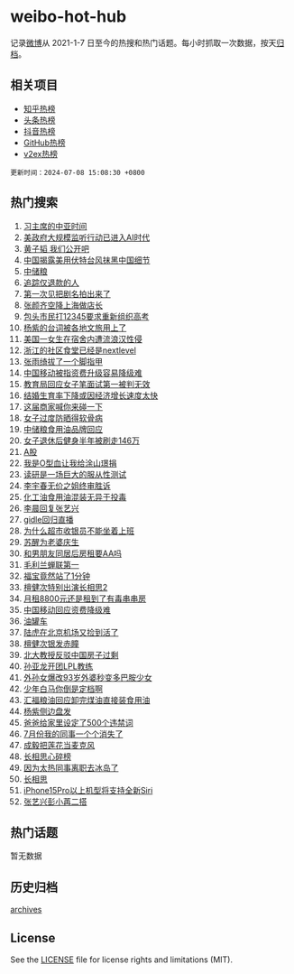 # weibo-hot-hub

记录[微博](https://www.weibo.com)从 2021-1-7 日至今的热搜和热门话题。每小时抓取一次数据，按天[归档](archives)。

## 相关项目

- [知乎热榜](https://github.com/lonnyzhang423/zhihu-hot-hub)
- [头条热榜](https://github.com/lonnyzhang423/toutiao-hot-hub)
- [抖音热榜](https://github.com/lonnyzhang423/douyin-hot-hub)
- [GitHub热榜](https://github.com/lonnyzhang423/github-hot-hub)
- [v2ex热榜](https://github.com/lonnyzhang423/v2ex-hot-hub)


`更新时间：2024-07-08 15:08:30 +0800`

## 热门搜索

1. [习主席的中亚时间](https://m.weibo.cn/search?containerid=100103type%3D1%26t%3D10%26q%3D%23%E4%B9%A0%E4%B8%BB%E5%B8%AD%E7%9A%84%E4%B8%AD%E4%BA%9A%E6%97%B6%E9%97%B4%23&stream_entry_id=51&isnewpage=1&extparam=seat%3D1%26pos%3D0%26filter_type%3Drealtimehot%26stream_entry_id%3D51%26dgr%3D0%26q%3D%2523%25E4%25B9%25A0%25E4%25B8%25BB%25E5%25B8%25AD%25E7%259A%2584%25E4%25B8%25AD%25E4%25BA%259A%25E6%2597%25B6%25E9%2597%25B4%2523%26c_type%3D51%26cate%3D10103%26display_time%3D1720422509%26pre_seqid%3D172042250953201939177)
1. [美政府大规模监听行动已进入AI时代](https://m.weibo.cn/search?containerid=100103type%3D1%26t%3D10%26q%3D%23%E7%BE%8E%E6%94%BF%E5%BA%9C%E5%A4%A7%E8%A7%84%E6%A8%A1%E7%9B%91%E5%90%AC%E8%A1%8C%E5%8A%A8%E5%B7%B2%E8%BF%9B%E5%85%A5AI%E6%97%B6%E4%BB%A3%23&stream_entry_id=31&isnewpage=1&extparam=seat%3D1%26flag%3D0%26filter_type%3Drealtimehot%26c_type%3D31%26lcate%3D5001%26cate%3D5001%26realpos%3D1%26stream_entry_id%3D31%26pos%3D0%26band_rank%3D1%26q%3D%2523%25E7%25BE%258E%25E6%2594%25BF%25E5%25BA%259C%25E5%25A4%25A7%25E8%25A7%2584%25E6%25A8%25A1%25E7%259B%2591%25E5%2590%25AC%25E8%25A1%258C%25E5%258A%25A8%25E5%25B7%25B2%25E8%25BF%259B%25E5%2585%25A5AI%25E6%2597%25B6%25E4%25BB%25A3%2523%26dgr%3D0%26display_time%3D1720422509%26pre_seqid%3D172042250953201939177)
1. [黄子韬 我们公开吧](https://m.weibo.cn/search?containerid=100103type%3D1%26t%3D10%26q%3D%E9%BB%84%E5%AD%90%E9%9F%AC+%E6%88%91%E4%BB%AC%E5%85%AC%E5%BC%80%E5%90%A7&stream_entry_id=31&isnewpage=1&extparam=seat%3D1%26flag%3D1%26filter_type%3Drealtimehot%26c_type%3D31%26lcate%3D5001%26cate%3D5001%26realpos%3D2%26stream_entry_id%3D31%26pos%3D1%26band_rank%3D2%26q%3D%25E9%25BB%2584%25E5%25AD%2590%25E9%259F%25AC%2520%25E6%2588%2591%25E4%25BB%25AC%25E5%2585%25AC%25E5%25BC%2580%25E5%2590%25A7%26dgr%3D0%26display_time%3D1720422509%26pre_seqid%3D172042250953201939177)
1. [中国揭露美用伏特台风抹黑中国细节](https://m.weibo.cn/search?containerid=100103type%3D1%26t%3D10%26q%3D%23%E4%B8%AD%E5%9B%BD%E6%8F%AD%E9%9C%B2%E7%BE%8E%E7%94%A8%E4%BC%8F%E7%89%B9%E5%8F%B0%E9%A3%8E%E6%8A%B9%E9%BB%91%E4%B8%AD%E5%9B%BD%E7%BB%86%E8%8A%82%23&stream_entry_id=31&isnewpage=1&extparam=seat%3D1%26flag%3D0%26filter_type%3Drealtimehot%26c_type%3D31%26lcate%3D5001%26cate%3D5001%26realpos%3D3%26stream_entry_id%3D31%26pos%3D2%26band_rank%3D3%26q%3D%2523%25E4%25B8%25AD%25E5%259B%25BD%25E6%258F%25AD%25E9%259C%25B2%25E7%25BE%258E%25E7%2594%25A8%25E4%25BC%258F%25E7%2589%25B9%25E5%258F%25B0%25E9%25A3%258E%25E6%258A%25B9%25E9%25BB%2591%25E4%25B8%25AD%25E5%259B%25BD%25E7%25BB%2586%25E8%258A%2582%2523%26dgr%3D0%26display_time%3D1720422509%26pre_seqid%3D172042250953201939177)
1. [中储粮](https://m.weibo.cn/search?containerid=100103type%3D1%26t%3D10%26q%3D%E4%B8%AD%E5%82%A8%E7%B2%AE&stream_entry_id=31&isnewpage=1&extparam=seat%3D1%26flag%3D16%26filter_type%3Drealtimehot%26c_type%3D31%26lcate%3D5001%26cate%3D5001%26realpos%3D4%26stream_entry_id%3D31%26pos%3D3%26band_rank%3D4%26q%3D%25E4%25B8%25AD%25E5%2582%25A8%25E7%25B2%25AE%26dgr%3D0%26display_time%3D1720422509%26pre_seqid%3D172042250953201939177)
1. [追踪仅退款的人](https://m.weibo.cn/search?containerid=100103type%3D1%26t%3D10%26q%3D%23%E8%BF%BD%E8%B8%AA%E4%BB%85%E9%80%80%E6%AC%BE%E7%9A%84%E4%BA%BA%23&stream_entry_id=31&isnewpage=1&extparam=seat%3D1%26flag%3D2%26filter_type%3Drealtimehot%26c_type%3D31%26lcate%3D5001%26cate%3D5001%26realpos%3D5%26stream_entry_id%3D31%26pos%3D4%26band_rank%3D5%26q%3D%2523%25E8%25BF%25BD%25E8%25B8%25AA%25E4%25BB%2585%25E9%2580%2580%25E6%25AC%25BE%25E7%259A%2584%25E4%25BA%25BA%2523%26dgr%3D0%26display_time%3D1720422509%26pre_seqid%3D172042250953201939177)
1. [第一次见把剧名拍出来了](https://m.weibo.cn/search?containerid=100103type%3D1%26t%3D10%26q%3D%23%E7%AC%AC%E4%B8%80%E6%AC%A1%E8%A7%81%E6%8A%8A%E5%89%A7%E5%90%8D%E6%8B%8D%E5%87%BA%E6%9D%A5%E4%BA%86%23&stream_entry_id=31&isnewpage=1&extparam=seat%3D1%26flag%3D1%26filter_type%3Drealtimehot%26c_type%3D31%26lcate%3D5001%26cate%3D5001%26realpos%3D6%26stream_entry_id%3D31%26pos%3D5%26band_rank%3D6%26q%3D%2523%25E7%25AC%25AC%25E4%25B8%2580%25E6%25AC%25A1%25E8%25A7%2581%25E6%258A%258A%25E5%2589%25A7%25E5%2590%258D%25E6%258B%258D%25E5%2587%25BA%25E6%259D%25A5%25E4%25BA%2586%2523%26dgr%3D0%26display_time%3D1720422509%26pre_seqid%3D172042250953201939177)
1. [张颜齐空降上海做店长](https://m.weibo.cn/search?containerid=100103type%3D1%26t%3D10%26q%3D%23%E5%BC%A0%E9%A2%9C%E9%BD%90%E7%A9%BA%E9%99%8D%E4%B8%8A%E6%B5%B7%E5%81%9A%E5%BA%97%E9%95%BF%23&stream_entry_id=31&isnewpage=1&extparam=seat%3D1%26filter_type%3Drealtimehot%26c_type%3D31%26lcate%3D5001%26cate%3D5001%26q%3D%2523%25E5%25BC%25A0%25E9%25A2%259C%25E9%25BD%2590%25E7%25A9%25BA%25E9%2599%258D%25E4%25B8%258A%25E6%25B5%25B7%25E5%2581%259A%25E5%25BA%2597%25E9%2595%25BF%2523%26pos%3D6%26adid%3D245245%26stream_entry_id%3D31%26dgr%3D0%26band_rank%3D7%26is_ad_pos%3D1%26topic_ad%3D1%26display_time%3D1720422509%26pre_seqid%3D172042250953201939177)
1. [包头市民打12345要求重新组织高考](https://m.weibo.cn/search?containerid=100103type%3D1%26t%3D10%26q%3D%23%E5%8C%85%E5%A4%B4%E5%B8%82%E6%B0%91%E6%89%9312345%E8%A6%81%E6%B1%82%E9%87%8D%E6%96%B0%E7%BB%84%E7%BB%87%E9%AB%98%E8%80%83%23&stream_entry_id=31&isnewpage=1&extparam=seat%3D1%26flag%3D1%26filter_type%3Drealtimehot%26c_type%3D31%26lcate%3D5001%26cate%3D5001%26realpos%3D7%26stream_entry_id%3D31%26pos%3D7%26band_rank%3D7%26q%3D%2523%25E5%258C%2585%25E5%25A4%25B4%25E5%25B8%2582%25E6%25B0%2591%25E6%2589%259312345%25E8%25A6%2581%25E6%25B1%2582%25E9%2587%258D%25E6%2596%25B0%25E7%25BB%2584%25E7%25BB%2587%25E9%25AB%2598%25E8%2580%2583%2523%26dgr%3D0%26display_time%3D1720422509%26pre_seqid%3D172042250953201939177)
1. [杨紫的台词被各地文旅用上了](https://m.weibo.cn/search?containerid=100103type%3D1%26t%3D10%26q%3D%23%E6%9D%A8%E7%B4%AB%E7%9A%84%E5%8F%B0%E8%AF%8D%E8%A2%AB%E5%90%84%E5%9C%B0%E6%96%87%E6%97%85%E7%94%A8%E4%B8%8A%E4%BA%86%23&stream_entry_id=31&isnewpage=1&extparam=seat%3D1%26flag%3D1%26filter_type%3Drealtimehot%26c_type%3D31%26lcate%3D5001%26cate%3D5001%26realpos%3D8%26stream_entry_id%3D31%26pos%3D8%26band_rank%3D8%26q%3D%2523%25E6%259D%25A8%25E7%25B4%25AB%25E7%259A%2584%25E5%258F%25B0%25E8%25AF%258D%25E8%25A2%25AB%25E5%2590%2584%25E5%259C%25B0%25E6%2596%2587%25E6%2597%2585%25E7%2594%25A8%25E4%25B8%258A%25E4%25BA%2586%2523%26dgr%3D0%26display_time%3D1720422509%26pre_seqid%3D172042250953201939177)
1. [美国一女生在宿舍内遭流浪汉性侵](https://m.weibo.cn/search?containerid=100103type%3D1%26t%3D10%26q%3D%23%E7%BE%8E%E5%9B%BD%E4%B8%80%E5%A5%B3%E7%94%9F%E5%9C%A8%E5%AE%BF%E8%88%8D%E5%86%85%E9%81%AD%E6%B5%81%E6%B5%AA%E6%B1%89%E6%80%A7%E4%BE%B5%23&stream_entry_id=31&isnewpage=1&extparam=seat%3D1%26flag%3D0%26filter_type%3Drealtimehot%26c_type%3D31%26lcate%3D5001%26cate%3D5001%26realpos%3D9%26stream_entry_id%3D31%26pos%3D9%26band_rank%3D9%26q%3D%2523%25E7%25BE%258E%25E5%259B%25BD%25E4%25B8%2580%25E5%25A5%25B3%25E7%2594%259F%25E5%259C%25A8%25E5%25AE%25BF%25E8%2588%258D%25E5%2586%2585%25E9%2581%25AD%25E6%25B5%2581%25E6%25B5%25AA%25E6%25B1%2589%25E6%2580%25A7%25E4%25BE%25B5%2523%26dgr%3D0%26display_time%3D1720422509%26pre_seqid%3D172042250953201939177)
1. [浙江的社区食堂已经是nextlevel](https://m.weibo.cn/search?containerid=100103type%3D1%26t%3D10%26q%3D%23%E6%B5%99%E6%B1%9F%E7%9A%84%E7%A4%BE%E5%8C%BA%E9%A3%9F%E5%A0%82%E5%B7%B2%E7%BB%8F%E6%98%AFnextlevel%23&stream_entry_id=31&isnewpage=1&extparam=seat%3D1%26flag%3D32768%26filter_type%3Drealtimehot%26c_type%3D31%26lcate%3D5001%26cate%3D5001%26realpos%3D10%26stream_entry_id%3D31%26pos%3D10%26band_rank%3D10%26q%3D%2523%25E6%25B5%2599%25E6%25B1%259F%25E7%259A%2584%25E7%25A4%25BE%25E5%258C%25BA%25E9%25A3%259F%25E5%25A0%2582%25E5%25B7%25B2%25E7%25BB%258F%25E6%2598%25AFnextlevel%2523%26dgr%3D0%26display_time%3D1720422509%26pre_seqid%3D172042250953201939177)
1. [张雨绮拔了一个脚指甲](https://m.weibo.cn/search?containerid=100103type%3D1%26t%3D10%26q%3D%23%E5%BC%A0%E9%9B%A8%E7%BB%AE%E6%8B%94%E4%BA%86%E4%B8%80%E4%B8%AA%E8%84%9A%E6%8C%87%E7%94%B2%23&stream_entry_id=31&isnewpage=1&extparam=seat%3D1%26flag%3D1%26filter_type%3Drealtimehot%26c_type%3D31%26lcate%3D5001%26cate%3D5001%26realpos%3D11%26stream_entry_id%3D31%26pos%3D11%26band_rank%3D11%26q%3D%2523%25E5%25BC%25A0%25E9%259B%25A8%25E7%25BB%25AE%25E6%258B%2594%25E4%25BA%2586%25E4%25B8%2580%25E4%25B8%25AA%25E8%2584%259A%25E6%258C%2587%25E7%2594%25B2%2523%26dgr%3D0%26display_time%3D1720422509%26pre_seqid%3D172042250953201939177)
1. [中国移动被指资费升级容易降级难](https://m.weibo.cn/search?containerid=100103type%3D1%26t%3D10%26q%3D%23%E4%B8%AD%E5%9B%BD%E7%A7%BB%E5%8A%A8%E8%A2%AB%E6%8C%87%E8%B5%84%E8%B4%B9%E5%8D%87%E7%BA%A7%E5%AE%B9%E6%98%93%E9%99%8D%E7%BA%A7%E9%9A%BE%23&stream_entry_id=31&isnewpage=1&extparam=seat%3D1%26flag%3D0%26filter_type%3Drealtimehot%26c_type%3D31%26lcate%3D5001%26cate%3D5001%26realpos%3D12%26stream_entry_id%3D31%26pos%3D12%26band_rank%3D12%26q%3D%2523%25E4%25B8%25AD%25E5%259B%25BD%25E7%25A7%25BB%25E5%258A%25A8%25E8%25A2%25AB%25E6%258C%2587%25E8%25B5%2584%25E8%25B4%25B9%25E5%258D%2587%25E7%25BA%25A7%25E5%25AE%25B9%25E6%2598%2593%25E9%2599%258D%25E7%25BA%25A7%25E9%259A%25BE%2523%26dgr%3D0%26display_time%3D1720422509%26pre_seqid%3D172042250953201939177)
1. [教育局回应女子笔面试第一被判无效](https://m.weibo.cn/search?containerid=100103type%3D1%26t%3D10%26q%3D%23%E6%95%99%E8%82%B2%E5%B1%80%E5%9B%9E%E5%BA%94%E5%A5%B3%E5%AD%90%E7%AC%94%E9%9D%A2%E8%AF%95%E7%AC%AC%E4%B8%80%E8%A2%AB%E5%88%A4%E6%97%A0%E6%95%88%23&stream_entry_id=31&isnewpage=1&extparam=seat%3D1%26flag%3D0%26filter_type%3Drealtimehot%26c_type%3D31%26lcate%3D5001%26cate%3D5001%26realpos%3D13%26stream_entry_id%3D31%26pos%3D13%26band_rank%3D13%26q%3D%2523%25E6%2595%2599%25E8%2582%25B2%25E5%25B1%2580%25E5%259B%259E%25E5%25BA%2594%25E5%25A5%25B3%25E5%25AD%2590%25E7%25AC%2594%25E9%259D%25A2%25E8%25AF%2595%25E7%25AC%25AC%25E4%25B8%2580%25E8%25A2%25AB%25E5%2588%25A4%25E6%2597%25A0%25E6%2595%2588%2523%26dgr%3D0%26display_time%3D1720422509%26pre_seqid%3D172042250953201939177)
1. [结婚生育率下降或因经济增长速度太快](https://m.weibo.cn/search?containerid=100103type%3D1%26t%3D10%26q%3D%23%E7%BB%93%E5%A9%9A%E7%94%9F%E8%82%B2%E7%8E%87%E4%B8%8B%E9%99%8D%E6%88%96%E5%9B%A0%E7%BB%8F%E6%B5%8E%E5%A2%9E%E9%95%BF%E9%80%9F%E5%BA%A6%E5%A4%AA%E5%BF%AB%23&stream_entry_id=31&isnewpage=1&extparam=seat%3D1%26flag%3D0%26filter_type%3Drealtimehot%26c_type%3D31%26lcate%3D5001%26cate%3D5001%26realpos%3D14%26stream_entry_id%3D31%26pos%3D14%26band_rank%3D14%26q%3D%2523%25E7%25BB%2593%25E5%25A9%259A%25E7%2594%259F%25E8%2582%25B2%25E7%258E%2587%25E4%25B8%258B%25E9%2599%258D%25E6%2588%2596%25E5%259B%25A0%25E7%25BB%258F%25E6%25B5%258E%25E5%25A2%259E%25E9%2595%25BF%25E9%2580%259F%25E5%25BA%25A6%25E5%25A4%25AA%25E5%25BF%25AB%2523%26dgr%3D0%26display_time%3D1720422509%26pre_seqid%3D172042250953201939177)
1. [这届商家喊你来碰一下](https://m.weibo.cn/search?containerid=100103type%3D1%26t%3D10%26q%3D%23%E8%BF%99%E5%B1%8A%E5%95%86%E5%AE%B6%E5%96%8A%E4%BD%A0%E6%9D%A5%E7%A2%B0%E4%B8%80%E4%B8%8B%23&stream_entry_id=31&isnewpage=1&extparam=seat%3D1%26flag%3D0%26filter_type%3Drealtimehot%26c_type%3D31%26lcate%3D5001%26cate%3D5001%26realpos%3D15%26adid%3D245365%26stream_entry_id%3D31%26pos%3D15%26band_rank%3D15%26q%3D%2523%25E8%25BF%2599%25E5%25B1%258A%25E5%2595%2586%25E5%25AE%25B6%25E5%2596%258A%25E4%25BD%25A0%25E6%259D%25A5%25E7%25A2%25B0%25E4%25B8%2580%25E4%25B8%258B%2523%26dgr%3D0%26display_time%3D1720422509%26pre_seqid%3D172042250953201939177)
1. [女子过度防晒得软骨病](https://m.weibo.cn/search?containerid=100103type%3D1%26t%3D10%26q%3D%23%E5%A5%B3%E5%AD%90%E8%BF%87%E5%BA%A6%E9%98%B2%E6%99%92%E5%BE%97%E8%BD%AF%E9%AA%A8%E7%97%85%23&stream_entry_id=31&isnewpage=1&extparam=seat%3D1%26flag%3D0%26filter_type%3Drealtimehot%26c_type%3D31%26lcate%3D5001%26cate%3D5001%26realpos%3D16%26stream_entry_id%3D31%26pos%3D16%26band_rank%3D16%26q%3D%2523%25E5%25A5%25B3%25E5%25AD%2590%25E8%25BF%2587%25E5%25BA%25A6%25E9%2598%25B2%25E6%2599%2592%25E5%25BE%2597%25E8%25BD%25AF%25E9%25AA%25A8%25E7%2597%2585%2523%26dgr%3D0%26display_time%3D1720422509%26pre_seqid%3D172042250953201939177)
1. [中储粮食用油品牌回应](https://m.weibo.cn/search?containerid=100103type%3D1%26t%3D10%26q%3D%23%E4%B8%AD%E5%82%A8%E7%B2%AE%E9%A3%9F%E7%94%A8%E6%B2%B9%E5%93%81%E7%89%8C%E5%9B%9E%E5%BA%94%23&stream_entry_id=31&isnewpage=1&extparam=seat%3D1%26flag%3D1%26filter_type%3Drealtimehot%26c_type%3D31%26lcate%3D5001%26cate%3D5001%26realpos%3D17%26stream_entry_id%3D31%26pos%3D17%26band_rank%3D17%26q%3D%2523%25E4%25B8%25AD%25E5%2582%25A8%25E7%25B2%25AE%25E9%25A3%259F%25E7%2594%25A8%25E6%25B2%25B9%25E5%2593%2581%25E7%2589%258C%25E5%259B%259E%25E5%25BA%2594%2523%26dgr%3D0%26display_time%3D1720422509%26pre_seqid%3D172042250953201939177)
1. [女子退休后健身半年被刷走146万](https://m.weibo.cn/search?containerid=100103type%3D1%26t%3D10%26q%3D%23%E5%A5%B3%E5%AD%90%E9%80%80%E4%BC%91%E5%90%8E%E5%81%A5%E8%BA%AB%E5%8D%8A%E5%B9%B4%E8%A2%AB%E5%88%B7%E8%B5%B0146%E4%B8%87%23&stream_entry_id=31&isnewpage=1&extparam=seat%3D1%26flag%3D0%26filter_type%3Drealtimehot%26c_type%3D31%26lcate%3D5001%26cate%3D5001%26realpos%3D18%26stream_entry_id%3D31%26pos%3D18%26band_rank%3D18%26q%3D%2523%25E5%25A5%25B3%25E5%25AD%2590%25E9%2580%2580%25E4%25BC%2591%25E5%2590%258E%25E5%2581%25A5%25E8%25BA%25AB%25E5%258D%258A%25E5%25B9%25B4%25E8%25A2%25AB%25E5%2588%25B7%25E8%25B5%25B0146%25E4%25B8%2587%2523%26dgr%3D0%26display_time%3D1720422509%26pre_seqid%3D172042250953201939177)
1. [A股](https://m.weibo.cn/search?containerid=100103type%3D1%26t%3D10%26q%3DA%E8%82%A1&stream_entry_id=31&isnewpage=1&extparam=seat%3D1%26flag%3D0%26filter_type%3Drealtimehot%26c_type%3D31%26lcate%3D5001%26cate%3D5001%26realpos%3D19%26stream_entry_id%3D31%26pos%3D19%26band_rank%3D19%26q%3DA%25E8%2582%25A1%26dgr%3D0%26display_time%3D1720422509%26pre_seqid%3D172042250953201939177)
1. [我是O型血让我给涂山璟捐](https://m.weibo.cn/search?containerid=100103type%3D1%26t%3D10%26q%3D%23%E6%88%91%E6%98%AFO%E5%9E%8B%E8%A1%80%E8%AE%A9%E6%88%91%E7%BB%99%E6%B6%82%E5%B1%B1%E7%92%9F%E6%8D%90%23&stream_entry_id=31&isnewpage=1&extparam=seat%3D1%26flag%3D1%26filter_type%3Drealtimehot%26c_type%3D31%26lcate%3D5001%26cate%3D5001%26realpos%3D20%26stream_entry_id%3D31%26pos%3D20%26band_rank%3D20%26q%3D%2523%25E6%2588%2591%25E6%2598%25AFO%25E5%259E%258B%25E8%25A1%2580%25E8%25AE%25A9%25E6%2588%2591%25E7%25BB%2599%25E6%25B6%2582%25E5%25B1%25B1%25E7%2592%259F%25E6%258D%2590%2523%26dgr%3D0%26display_time%3D1720422509%26pre_seqid%3D172042250953201939177)
1. [读研是一场巨大的服从性测试](https://m.weibo.cn/search?containerid=100103type%3D1%26t%3D10%26q%3D%23%E8%AF%BB%E7%A0%94%E6%98%AF%E4%B8%80%E5%9C%BA%E5%B7%A8%E5%A4%A7%E7%9A%84%E6%9C%8D%E4%BB%8E%E6%80%A7%E6%B5%8B%E8%AF%95%23&stream_entry_id=31&isnewpage=1&extparam=seat%3D1%26flag%3D0%26filter_type%3Drealtimehot%26c_type%3D31%26lcate%3D5001%26cate%3D5001%26realpos%3D21%26stream_entry_id%3D31%26pos%3D21%26band_rank%3D21%26q%3D%2523%25E8%25AF%25BB%25E7%25A0%2594%25E6%2598%25AF%25E4%25B8%2580%25E5%259C%25BA%25E5%25B7%25A8%25E5%25A4%25A7%25E7%259A%2584%25E6%259C%258D%25E4%25BB%258E%25E6%2580%25A7%25E6%25B5%258B%25E8%25AF%2595%2523%26dgr%3D0%26display_time%3D1720422509%26pre_seqid%3D172042250953201939177)
1. [李宇春无价之姐终审胜诉](https://m.weibo.cn/search?containerid=100103type%3D1%26t%3D10%26q%3D%23%E6%9D%8E%E5%AE%87%E6%98%A5%E6%97%A0%E4%BB%B7%E4%B9%8B%E5%A7%90%E7%BB%88%E5%AE%A1%E8%83%9C%E8%AF%89%23&stream_entry_id=31&isnewpage=1&extparam=seat%3D1%26flag%3D0%26filter_type%3Drealtimehot%26c_type%3D31%26lcate%3D5001%26cate%3D5001%26realpos%3D22%26stream_entry_id%3D31%26pos%3D22%26band_rank%3D22%26q%3D%2523%25E6%259D%258E%25E5%25AE%2587%25E6%2598%25A5%25E6%2597%25A0%25E4%25BB%25B7%25E4%25B9%258B%25E5%25A7%2590%25E7%25BB%2588%25E5%25AE%25A1%25E8%2583%259C%25E8%25AF%2589%2523%26dgr%3D0%26display_time%3D1720422509%26pre_seqid%3D172042250953201939177)
1. [化工油食用油混装无异于投毒](https://m.weibo.cn/search?containerid=100103type%3D1%26t%3D10%26q%3D%23%E5%8C%96%E5%B7%A5%E6%B2%B9%E9%A3%9F%E7%94%A8%E6%B2%B9%E6%B7%B7%E8%A3%85%E6%97%A0%E5%BC%82%E4%BA%8E%E6%8A%95%E6%AF%92%23&stream_entry_id=31&isnewpage=1&extparam=seat%3D1%26flag%3D1%26filter_type%3Drealtimehot%26c_type%3D31%26lcate%3D5001%26cate%3D5001%26realpos%3D23%26stream_entry_id%3D31%26pos%3D23%26band_rank%3D23%26q%3D%2523%25E5%258C%2596%25E5%25B7%25A5%25E6%25B2%25B9%25E9%25A3%259F%25E7%2594%25A8%25E6%25B2%25B9%25E6%25B7%25B7%25E8%25A3%2585%25E6%2597%25A0%25E5%25BC%2582%25E4%25BA%258E%25E6%258A%2595%25E6%25AF%2592%2523%26dgr%3D0%26display_time%3D1720422509%26pre_seqid%3D172042250953201939177)
1. [李晨回复张艺兴](https://m.weibo.cn/search?containerid=100103type%3D1%26t%3D10%26q%3D%23%E6%9D%8E%E6%99%A8%E5%9B%9E%E5%A4%8D%E5%BC%A0%E8%89%BA%E5%85%B4%23&stream_entry_id=31&isnewpage=1&extparam=seat%3D1%26flag%3D0%26filter_type%3Drealtimehot%26c_type%3D31%26lcate%3D5001%26cate%3D5001%26realpos%3D24%26stream_entry_id%3D31%26pos%3D24%26band_rank%3D24%26q%3D%2523%25E6%259D%258E%25E6%2599%25A8%25E5%259B%259E%25E5%25A4%258D%25E5%25BC%25A0%25E8%2589%25BA%25E5%2585%25B4%2523%26dgr%3D0%26display_time%3D1720422509%26pre_seqid%3D172042250953201939177)
1. [gidle回归直播](https://m.weibo.cn/search?containerid=100103type%3D1%26t%3D10%26q%3Dgidle%E5%9B%9E%E5%BD%92%E7%9B%B4%E6%92%AD&stream_entry_id=31&isnewpage=1&extparam=seat%3D1%26flag%3D1%26filter_type%3Drealtimehot%26c_type%3D31%26lcate%3D5001%26cate%3D5001%26realpos%3D25%26stream_entry_id%3D31%26pos%3D25%26band_rank%3D25%26q%3Dgidle%25E5%259B%259E%25E5%25BD%2592%25E7%259B%25B4%25E6%2592%25AD%26dgr%3D0%26display_time%3D1720422509%26pre_seqid%3D172042250953201939177)
1. [为什么超市收银员不能坐着上班](https://m.weibo.cn/search?containerid=100103type%3D1%26t%3D10%26q%3D%23%E4%B8%BA%E4%BB%80%E4%B9%88%E8%B6%85%E5%B8%82%E6%94%B6%E9%93%B6%E5%91%98%E4%B8%8D%E8%83%BD%E5%9D%90%E7%9D%80%E4%B8%8A%E7%8F%AD%23&stream_entry_id=31&isnewpage=1&extparam=seat%3D1%26flag%3D1%26filter_type%3Drealtimehot%26c_type%3D31%26lcate%3D5001%26cate%3D5001%26realpos%3D26%26stream_entry_id%3D31%26pos%3D26%26band_rank%3D26%26q%3D%2523%25E4%25B8%25BA%25E4%25BB%2580%25E4%25B9%2588%25E8%25B6%2585%25E5%25B8%2582%25E6%2594%25B6%25E9%2593%25B6%25E5%2591%2598%25E4%25B8%258D%25E8%2583%25BD%25E5%259D%2590%25E7%259D%2580%25E4%25B8%258A%25E7%258F%25AD%2523%26dgr%3D0%26display_time%3D1720422509%26pre_seqid%3D172042250953201939177)
1. [苏醒为老婆庆生](https://m.weibo.cn/search?containerid=100103type%3D1%26t%3D10%26q%3D%23%E8%8B%8F%E9%86%92%E4%B8%BA%E8%80%81%E5%A9%86%E5%BA%86%E7%94%9F%23&stream_entry_id=31&isnewpage=1&extparam=seat%3D1%26flag%3D1%26filter_type%3Drealtimehot%26c_type%3D31%26lcate%3D5001%26cate%3D5001%26realpos%3D27%26stream_entry_id%3D31%26pos%3D27%26band_rank%3D27%26q%3D%2523%25E8%258B%258F%25E9%2586%2592%25E4%25B8%25BA%25E8%2580%2581%25E5%25A9%2586%25E5%25BA%2586%25E7%2594%259F%2523%26dgr%3D0%26display_time%3D1720422509%26pre_seqid%3D172042250953201939177)
1. [和男朋友同居后房租要AA吗](https://m.weibo.cn/search?containerid=100103type%3D1%26t%3D10%26q%3D%23%E5%92%8C%E7%94%B7%E6%9C%8B%E5%8F%8B%E5%90%8C%E5%B1%85%E5%90%8E%E6%88%BF%E7%A7%9F%E8%A6%81AA%E5%90%97%23&stream_entry_id=31&isnewpage=1&extparam=seat%3D1%26flag%3D0%26filter_type%3Drealtimehot%26c_type%3D31%26lcate%3D5001%26cate%3D5001%26realpos%3D28%26stream_entry_id%3D31%26pos%3D28%26band_rank%3D28%26q%3D%2523%25E5%2592%258C%25E7%2594%25B7%25E6%259C%258B%25E5%258F%258B%25E5%2590%258C%25E5%25B1%2585%25E5%2590%258E%25E6%2588%25BF%25E7%25A7%259F%25E8%25A6%2581AA%25E5%2590%2597%2523%26dgr%3D0%26display_time%3D1720422509%26pre_seqid%3D172042250953201939177)
1. [毛利兰蝉联第一](https://m.weibo.cn/search?containerid=100103type%3D1%26t%3D10%26q%3D%E6%AF%9B%E5%88%A9%E5%85%B0%E8%9D%89%E8%81%94%E7%AC%AC%E4%B8%80&stream_entry_id=31&isnewpage=1&extparam=seat%3D1%26flag%3D1%26filter_type%3Drealtimehot%26c_type%3D31%26lcate%3D5001%26cate%3D5001%26realpos%3D29%26stream_entry_id%3D31%26pos%3D29%26band_rank%3D29%26q%3D%25E6%25AF%259B%25E5%2588%25A9%25E5%2585%25B0%25E8%259D%2589%25E8%2581%2594%25E7%25AC%25AC%25E4%25B8%2580%26dgr%3D0%26display_time%3D1720422509%26pre_seqid%3D172042250953201939177)
1. [福宝竟然站了1分钟](https://m.weibo.cn/search?containerid=100103type%3D1%26t%3D10%26q%3D%23%E7%A6%8F%E5%AE%9D%E7%AB%9F%E7%84%B6%E7%AB%99%E4%BA%861%E5%88%86%E9%92%9F%23&stream_entry_id=31&isnewpage=1&extparam=seat%3D1%26flag%3D32768%26filter_type%3Drealtimehot%26c_type%3D31%26lcate%3D5001%26cate%3D5001%26realpos%3D30%26stream_entry_id%3D31%26pos%3D30%26band_rank%3D30%26q%3D%2523%25E7%25A6%258F%25E5%25AE%259D%25E7%25AB%259F%25E7%2584%25B6%25E7%25AB%2599%25E4%25BA%25861%25E5%2588%2586%25E9%2592%259F%2523%26dgr%3D0%26display_time%3D1720422509%26pre_seqid%3D172042250953201939177)
1. [檀健次特别出演长相思2](https://m.weibo.cn/search?containerid=100103type%3D1%26t%3D10%26q%3D%23%E6%AA%80%E5%81%A5%E6%AC%A1%E7%89%B9%E5%88%AB%E5%87%BA%E6%BC%94%E9%95%BF%E7%9B%B8%E6%80%9D2%23&stream_entry_id=31&isnewpage=1&extparam=seat%3D1%26flag%3D0%26filter_type%3Drealtimehot%26c_type%3D31%26lcate%3D5001%26cate%3D5001%26realpos%3D31%26stream_entry_id%3D31%26pos%3D31%26band_rank%3D31%26q%3D%2523%25E6%25AA%2580%25E5%2581%25A5%25E6%25AC%25A1%25E7%2589%25B9%25E5%2588%25AB%25E5%2587%25BA%25E6%25BC%2594%25E9%2595%25BF%25E7%259B%25B8%25E6%2580%259D2%2523%26dgr%3D0%26display_time%3D1720422509%26pre_seqid%3D172042250953201939177)
1. [月租8800元还是租到了有毒串串房](https://m.weibo.cn/search?containerid=100103type%3D1%26t%3D10%26q%3D%23%E6%9C%88%E7%A7%9F8800%E5%85%83%E8%BF%98%E6%98%AF%E7%A7%9F%E5%88%B0%E4%BA%86%E6%9C%89%E6%AF%92%E4%B8%B2%E4%B8%B2%E6%88%BF%23&stream_entry_id=31&isnewpage=1&extparam=seat%3D1%26flag%3D0%26filter_type%3Drealtimehot%26c_type%3D31%26lcate%3D5001%26cate%3D5001%26realpos%3D32%26stream_entry_id%3D31%26pos%3D32%26band_rank%3D32%26q%3D%2523%25E6%259C%2588%25E7%25A7%259F8800%25E5%2585%2583%25E8%25BF%2598%25E6%2598%25AF%25E7%25A7%259F%25E5%2588%25B0%25E4%25BA%2586%25E6%259C%2589%25E6%25AF%2592%25E4%25B8%25B2%25E4%25B8%25B2%25E6%2588%25BF%2523%26dgr%3D0%26display_time%3D1720422509%26pre_seqid%3D172042250953201939177)
1. [中国移动回应资费降级难](https://m.weibo.cn/search?containerid=100103type%3D1%26t%3D10%26q%3D%23%E4%B8%AD%E5%9B%BD%E7%A7%BB%E5%8A%A8%E5%9B%9E%E5%BA%94%E8%B5%84%E8%B4%B9%E9%99%8D%E7%BA%A7%E9%9A%BE%23&stream_entry_id=31&isnewpage=1&extparam=seat%3D1%26flag%3D1%26filter_type%3Drealtimehot%26c_type%3D31%26lcate%3D5001%26cate%3D5001%26realpos%3D33%26stream_entry_id%3D31%26pos%3D33%26band_rank%3D33%26q%3D%2523%25E4%25B8%25AD%25E5%259B%25BD%25E7%25A7%25BB%25E5%258A%25A8%25E5%259B%259E%25E5%25BA%2594%25E8%25B5%2584%25E8%25B4%25B9%25E9%2599%258D%25E7%25BA%25A7%25E9%259A%25BE%2523%26dgr%3D0%26display_time%3D1720422509%26pre_seqid%3D172042250953201939177)
1. [油罐车](https://m.weibo.cn/search?containerid=100103type%3D1%26t%3D10%26q%3D%E6%B2%B9%E7%BD%90%E8%BD%A6&stream_entry_id=31&isnewpage=1&extparam=seat%3D1%26flag%3D1%26filter_type%3Drealtimehot%26c_type%3D31%26lcate%3D5001%26cate%3D5001%26realpos%3D34%26stream_entry_id%3D31%26pos%3D34%26band_rank%3D34%26q%3D%25E6%25B2%25B9%25E7%25BD%2590%25E8%25BD%25A6%26dgr%3D0%26display_time%3D1720422509%26pre_seqid%3D172042250953201939177)
1. [陆虎在北京机场又捡到活了](https://m.weibo.cn/search?containerid=100103type%3D1%26t%3D10%26q%3D%23%E9%99%86%E8%99%8E%E5%9C%A8%E5%8C%97%E4%BA%AC%E6%9C%BA%E5%9C%BA%E5%8F%88%E6%8D%A1%E5%88%B0%E6%B4%BB%E4%BA%86%23&stream_entry_id=31&isnewpage=1&extparam=seat%3D1%26flag%3D0%26filter_type%3Drealtimehot%26c_type%3D31%26lcate%3D5001%26cate%3D5001%26realpos%3D35%26stream_entry_id%3D31%26pos%3D35%26band_rank%3D35%26q%3D%2523%25E9%2599%2586%25E8%2599%258E%25E5%259C%25A8%25E5%258C%2597%25E4%25BA%25AC%25E6%259C%25BA%25E5%259C%25BA%25E5%258F%2588%25E6%258D%25A1%25E5%2588%25B0%25E6%25B4%25BB%25E4%25BA%2586%2523%26dgr%3D0%26display_time%3D1720422509%26pre_seqid%3D172042250953201939177)
1. [檀健次银发赤瞳](https://m.weibo.cn/search?containerid=100103type%3D1%26t%3D10%26q%3D%23%E6%AA%80%E5%81%A5%E6%AC%A1%E9%93%B6%E5%8F%91%E8%B5%A4%E7%9E%B3%23&stream_entry_id=31&isnewpage=1&extparam=seat%3D1%26flag%3D1%26filter_type%3Drealtimehot%26c_type%3D31%26lcate%3D5001%26cate%3D5001%26realpos%3D36%26stream_entry_id%3D31%26pos%3D36%26band_rank%3D36%26q%3D%2523%25E6%25AA%2580%25E5%2581%25A5%25E6%25AC%25A1%25E9%2593%25B6%25E5%258F%2591%25E8%25B5%25A4%25E7%259E%25B3%2523%26dgr%3D0%26display_time%3D1720422509%26pre_seqid%3D172042250953201939177)
1. [北大教授反驳中国房子过剩](https://m.weibo.cn/search?containerid=100103type%3D1%26t%3D10%26q%3D%23%E5%8C%97%E5%A4%A7%E6%95%99%E6%8E%88%E5%8F%8D%E9%A9%B3%E4%B8%AD%E5%9B%BD%E6%88%BF%E5%AD%90%E8%BF%87%E5%89%A9%23&stream_entry_id=31&isnewpage=1&extparam=seat%3D1%26flag%3D1%26filter_type%3Drealtimehot%26c_type%3D31%26lcate%3D5001%26cate%3D5001%26realpos%3D37%26stream_entry_id%3D31%26pos%3D37%26band_rank%3D37%26q%3D%2523%25E5%258C%2597%25E5%25A4%25A7%25E6%2595%2599%25E6%258E%2588%25E5%258F%258D%25E9%25A9%25B3%25E4%25B8%25AD%25E5%259B%25BD%25E6%2588%25BF%25E5%25AD%2590%25E8%25BF%2587%25E5%2589%25A9%2523%26dgr%3D0%26display_time%3D1720422509%26pre_seqid%3D172042250953201939177)
1. [孙亚龙开团LPL教练](https://m.weibo.cn/search?containerid=100103type%3D1%26t%3D10%26q%3D%23%E5%AD%99%E4%BA%9A%E9%BE%99%E5%BC%80%E5%9B%A2LPL%E6%95%99%E7%BB%83%23&stream_entry_id=31&isnewpage=1&extparam=seat%3D1%26flag%3D1%26filter_type%3Drealtimehot%26c_type%3D31%26lcate%3D5001%26cate%3D5001%26realpos%3D38%26stream_entry_id%3D31%26pos%3D38%26band_rank%3D38%26q%3D%2523%25E5%25AD%2599%25E4%25BA%259A%25E9%25BE%2599%25E5%25BC%2580%25E5%259B%25A2LPL%25E6%2595%2599%25E7%25BB%2583%2523%26dgr%3D0%26display_time%3D1720422509%26pre_seqid%3D172042250953201939177)
1. [外孙女爆改93岁外婆秒变多巴胺少女](https://m.weibo.cn/search?containerid=100103type%3D1%26t%3D10%26q%3D%23%E5%A4%96%E5%AD%99%E5%A5%B3%E7%88%86%E6%94%B993%E5%B2%81%E5%A4%96%E5%A9%86%E7%A7%92%E5%8F%98%E5%A4%9A%E5%B7%B4%E8%83%BA%E5%B0%91%E5%A5%B3%23&stream_entry_id=31&isnewpage=1&extparam=seat%3D1%26flag%3D32768%26filter_type%3Drealtimehot%26c_type%3D31%26lcate%3D5001%26cate%3D5001%26realpos%3D39%26stream_entry_id%3D31%26pos%3D39%26band_rank%3D39%26q%3D%2523%25E5%25A4%2596%25E5%25AD%2599%25E5%25A5%25B3%25E7%2588%2586%25E6%2594%25B993%25E5%25B2%2581%25E5%25A4%2596%25E5%25A9%2586%25E7%25A7%2592%25E5%258F%2598%25E5%25A4%259A%25E5%25B7%25B4%25E8%2583%25BA%25E5%25B0%2591%25E5%25A5%25B3%2523%26dgr%3D0%26display_time%3D1720422509%26pre_seqid%3D172042250953201939177)
1. [少年白马你倒是定档啊](https://m.weibo.cn/search?containerid=100103type%3D1%26t%3D10%26q%3D%23%E5%B0%91%E5%B9%B4%E7%99%BD%E9%A9%AC%E4%BD%A0%E5%80%92%E6%98%AF%E5%AE%9A%E6%A1%A3%E5%95%8A%23&stream_entry_id=31&isnewpage=1&extparam=seat%3D1%26flag%3D1%26filter_type%3Drealtimehot%26c_type%3D31%26lcate%3D5001%26cate%3D5001%26realpos%3D40%26stream_entry_id%3D31%26pos%3D40%26band_rank%3D40%26q%3D%2523%25E5%25B0%2591%25E5%25B9%25B4%25E7%2599%25BD%25E9%25A9%25AC%25E4%25BD%25A0%25E5%2580%2592%25E6%2598%25AF%25E5%25AE%259A%25E6%25A1%25A3%25E5%2595%258A%2523%26dgr%3D0%26display_time%3D1720422509%26pre_seqid%3D172042250953201939177)
1. [汇福粮油回应卸完煤油直接装食用油](https://m.weibo.cn/search?containerid=100103type%3D1%26t%3D10%26q%3D%23%E6%B1%87%E7%A6%8F%E7%B2%AE%E6%B2%B9%E5%9B%9E%E5%BA%94%E5%8D%B8%E5%AE%8C%E7%85%A4%E6%B2%B9%E7%9B%B4%E6%8E%A5%E8%A3%85%E9%A3%9F%E7%94%A8%E6%B2%B9%23&stream_entry_id=31&isnewpage=1&extparam=seat%3D1%26flag%3D1%26filter_type%3Drealtimehot%26c_type%3D31%26lcate%3D5001%26cate%3D5001%26realpos%3D41%26stream_entry_id%3D31%26pos%3D41%26band_rank%3D41%26q%3D%2523%25E6%25B1%2587%25E7%25A6%258F%25E7%25B2%25AE%25E6%25B2%25B9%25E5%259B%259E%25E5%25BA%2594%25E5%258D%25B8%25E5%25AE%258C%25E7%2585%25A4%25E6%25B2%25B9%25E7%259B%25B4%25E6%258E%25A5%25E8%25A3%2585%25E9%25A3%259F%25E7%2594%25A8%25E6%25B2%25B9%2523%26dgr%3D0%26display_time%3D1720422509%26pre_seqid%3D172042250953201939177)
1. [杨紫侧边盘发](https://m.weibo.cn/search?containerid=100103type%3D1%26t%3D10%26q%3D%23%E6%9D%A8%E7%B4%AB%E4%BE%A7%E8%BE%B9%E7%9B%98%E5%8F%91%23&stream_entry_id=31&isnewpage=1&extparam=seat%3D1%26flag%3D0%26filter_type%3Drealtimehot%26c_type%3D31%26lcate%3D5001%26cate%3D5001%26realpos%3D42%26stream_entry_id%3D31%26pos%3D42%26band_rank%3D42%26q%3D%2523%25E6%259D%25A8%25E7%25B4%25AB%25E4%25BE%25A7%25E8%25BE%25B9%25E7%259B%2598%25E5%258F%2591%2523%26dgr%3D0%26display_time%3D1720422509%26pre_seqid%3D172042250953201939177)
1. [爸爸给家里设定了500个违禁词](https://m.weibo.cn/search?containerid=100103type%3D1%26t%3D10%26q%3D%E7%88%B8%E7%88%B8%E7%BB%99%E5%AE%B6%E9%87%8C%E8%AE%BE%E5%AE%9A%E4%BA%86500%E4%B8%AA%E8%BF%9D%E7%A6%81%E8%AF%8D&stream_entry_id=31&isnewpage=1&extparam=seat%3D1%26flag%3D0%26filter_type%3Drealtimehot%26c_type%3D31%26lcate%3D5001%26cate%3D5001%26realpos%3D43%26stream_entry_id%3D31%26pos%3D43%26band_rank%3D43%26q%3D%25E7%2588%25B8%25E7%2588%25B8%25E7%25BB%2599%25E5%25AE%25B6%25E9%2587%258C%25E8%25AE%25BE%25E5%25AE%259A%25E4%25BA%2586500%25E4%25B8%25AA%25E8%25BF%259D%25E7%25A6%2581%25E8%25AF%258D%26dgr%3D0%26display_time%3D1720422509%26pre_seqid%3D172042250953201939177)
1. [7月份我的同事一个个消失了](https://m.weibo.cn/search?containerid=100103type%3D1%26t%3D10%26q%3D%237%E6%9C%88%E4%BB%BD%E6%88%91%E7%9A%84%E5%90%8C%E4%BA%8B%E4%B8%80%E4%B8%AA%E4%B8%AA%E6%B6%88%E5%A4%B1%E4%BA%86%23&stream_entry_id=31&isnewpage=1&extparam=seat%3D1%26flag%3D0%26filter_type%3Drealtimehot%26c_type%3D31%26lcate%3D5001%26cate%3D5001%26realpos%3D44%26stream_entry_id%3D31%26pos%3D44%26band_rank%3D44%26q%3D%25237%25E6%259C%2588%25E4%25BB%25BD%25E6%2588%2591%25E7%259A%2584%25E5%2590%258C%25E4%25BA%258B%25E4%25B8%2580%25E4%25B8%25AA%25E4%25B8%25AA%25E6%25B6%2588%25E5%25A4%25B1%25E4%25BA%2586%2523%26dgr%3D0%26display_time%3D1720422509%26pre_seqid%3D172042250953201939177)
1. [成毅把莲花当麦克风](https://m.weibo.cn/search?containerid=100103type%3D1%26t%3D10%26q%3D%23%E6%88%90%E6%AF%85%E6%8A%8A%E8%8E%B2%E8%8A%B1%E5%BD%93%E9%BA%A6%E5%85%8B%E9%A3%8E%23&stream_entry_id=31&isnewpage=1&extparam=seat%3D1%26flag%3D0%26filter_type%3Drealtimehot%26c_type%3D31%26lcate%3D5001%26cate%3D5001%26realpos%3D45%26stream_entry_id%3D31%26pos%3D45%26band_rank%3D45%26q%3D%2523%25E6%2588%2590%25E6%25AF%2585%25E6%258A%258A%25E8%258E%25B2%25E8%258A%25B1%25E5%25BD%2593%25E9%25BA%25A6%25E5%2585%258B%25E9%25A3%258E%2523%26dgr%3D0%26display_time%3D1720422509%26pre_seqid%3D172042250953201939177)
1. [长相思心碎榜](https://m.weibo.cn/search?containerid=100103type%3D1%26t%3D10%26q%3D%23%E9%95%BF%E7%9B%B8%E6%80%9D%E5%BF%83%E7%A2%8E%E6%A6%9C%23&stream_entry_id=31&isnewpage=1&extparam=seat%3D1%26flag%3D1%26filter_type%3Drealtimehot%26c_type%3D31%26lcate%3D5001%26cate%3D5001%26realpos%3D46%26stream_entry_id%3D31%26pos%3D46%26band_rank%3D46%26q%3D%2523%25E9%2595%25BF%25E7%259B%25B8%25E6%2580%259D%25E5%25BF%2583%25E7%25A2%258E%25E6%25A6%259C%2523%26dgr%3D0%26display_time%3D1720422509%26pre_seqid%3D172042250953201939177)
1. [因为太热同事离职去冰岛了](https://m.weibo.cn/search?containerid=100103type%3D1%26t%3D10%26q%3D%23%E5%9B%A0%E4%B8%BA%E5%A4%AA%E7%83%AD%E5%90%8C%E4%BA%8B%E7%A6%BB%E8%81%8C%E5%8E%BB%E5%86%B0%E5%B2%9B%E4%BA%86%23&stream_entry_id=31&isnewpage=1&extparam=seat%3D1%26flag%3D0%26filter_type%3Drealtimehot%26c_type%3D31%26lcate%3D5001%26cate%3D5001%26realpos%3D47%26stream_entry_id%3D31%26pos%3D47%26band_rank%3D47%26q%3D%2523%25E5%259B%25A0%25E4%25B8%25BA%25E5%25A4%25AA%25E7%2583%25AD%25E5%2590%258C%25E4%25BA%258B%25E7%25A6%25BB%25E8%2581%258C%25E5%258E%25BB%25E5%2586%25B0%25E5%25B2%259B%25E4%25BA%2586%2523%26dgr%3D0%26display_time%3D1720422509%26pre_seqid%3D172042250953201939177)
1. [长相思](https://m.weibo.cn/search?containerid=100103type%3D1%26t%3D10%26q%3D%E9%95%BF%E7%9B%B8%E6%80%9D&stream_entry_id=31&isnewpage=1&extparam=seat%3D1%26flag%3D0%26filter_type%3Drealtimehot%26c_type%3D31%26lcate%3D5001%26cate%3D5001%26realpos%3D48%26stream_entry_id%3D31%26pos%3D48%26band_rank%3D48%26q%3D%25E9%2595%25BF%25E7%259B%25B8%25E6%2580%259D%26dgr%3D0%26display_time%3D1720422509%26pre_seqid%3D172042250953201939177)
1. [iPhone15Pro以上机型将支持全新Siri](https://m.weibo.cn/search?containerid=100103type%3D1%26t%3D10%26q%3D%23iPhone15Pro%E4%BB%A5%E4%B8%8A%E6%9C%BA%E5%9E%8B%E5%B0%86%E6%94%AF%E6%8C%81%E5%85%A8%E6%96%B0Siri%23&stream_entry_id=31&isnewpage=1&extparam=seat%3D1%26flag%3D0%26filter_type%3Drealtimehot%26c_type%3D31%26lcate%3D5001%26cate%3D5001%26realpos%3D49%26stream_entry_id%3D31%26pos%3D49%26band_rank%3D49%26q%3D%2523iPhone15Pro%25E4%25BB%25A5%25E4%25B8%258A%25E6%259C%25BA%25E5%259E%258B%25E5%25B0%2586%25E6%2594%25AF%25E6%258C%2581%25E5%2585%25A8%25E6%2596%25B0Siri%2523%26dgr%3D0%26display_time%3D1720422509%26pre_seqid%3D172042250953201939177)
1. [张艺兴彭小苒二搭](https://m.weibo.cn/search?containerid=100103type%3D1%26t%3D10%26q%3D%23%E5%BC%A0%E8%89%BA%E5%85%B4%E5%BD%AD%E5%B0%8F%E8%8B%92%E4%BA%8C%E6%90%AD%23&stream_entry_id=31&isnewpage=1&extparam=seat%3D1%26flag%3D0%26filter_type%3Drealtimehot%26c_type%3D31%26lcate%3D5001%26cate%3D5001%26realpos%3D50%26stream_entry_id%3D31%26pos%3D50%26band_rank%3D50%26q%3D%2523%25E5%25BC%25A0%25E8%2589%25BA%25E5%2585%25B4%25E5%25BD%25AD%25E5%25B0%258F%25E8%258B%2592%25E4%25BA%258C%25E6%2590%25AD%2523%26dgr%3D0%26display_time%3D1720422509%26pre_seqid%3D172042250953201939177)

## 热门话题

暂无数据

## 历史归档

[archives](archives)

## License

See the [LICENSE](LICENSE) file for license rights and limitations (MIT).
